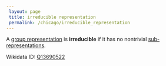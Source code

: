 ```yaml
---
 layout: page
 title: irreducible representation
 permalink: /chicago/irreducible_representation
---
```


A [group representation](https://mathgloss.github.io/MathGloss/group_representation) is **irreducible** if it has no nontrivial [sub-representations](https://mathgloss.github.io/MathGloss/subrepresentation).

Wikidata ID: [Q13690522](https://www.wikidata.org/wiki/Q13690522)
